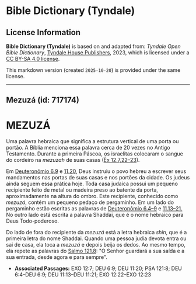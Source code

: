 # Bible Dictionary (Tyndale)

## License Information

**Bible Dictionary (Tyndale)** is based on and adapted from: _Tyndale Open Bible Dictionary_, [Tyndale House Publishers](https://tyndaleopenresources.com/), 2023, which is licensed under a [CC BY-SA 4.0 license](https://creativecommons.org/licenses/by-sa/4.0/legalcode.en).

This markdown version (created `2025-10-20`) is provided under the same license.



--------------------------------

## Mezuzá (id: 717174)

MEZUZÁ
======

Uma palavra hebraica que significa a estrutura vertical de uma porta ou portão. A Bíblia menciona essa palavra cerca de 20 vezes no Antigo Testamento. Durante a primeira Páscoa, os israelitas colocaram o sangue do cordeiro na *mezuzah* de suas casas ([Êx 12\.7,22–23](https://ref.ly/Exod12:7,Exod12:22-Exod12:23)).

Em [Deuteronômio 6\.9](https://ref.ly/Deut6:9) e [11\.20](https://ref.ly/Deut11:20), Deus instruiu o povo hebreu a escrever seus mandamentos nas portas de suas casas e nos portões da cidade. Os judeus ainda seguem essa prática hoje. Toda casa judaica possui um pequeno recipiente feito de metal ou madeira preso ao batente da porta, aproximadamente na altura do ombro. Este recipiente, conhecido como *mezuzá*, contém um pequeno pedaço de pergaminho. Em um lado do pergaminho estão escritas as palavras de [Deuteronômio 6\.4–9](https://ref.ly/Deut6:4-Deut6:9) e [11\.13–21\.](https://ref.ly/Deut11:13-Deut11:21) No outro lado está escrita a palavra Shaddai, que é o nome hebraico para Deus Todo\-poderoso.

Do lado de fora do recipiente da *mezuzá* está a letra hebraica *shin*, que é a primeira letra do nome Shaddai. Quando uma pessoa judia devota entra ou sai de casa, ela toca a *mezuzá* e depois beija os dedos. Ao mesmo tempo, ela repete as palavras do [Salmo 121\.8](https://ref.ly/Ps121:8): "O Senhor guardará a sua saída e a sua entrada, desde agora e para sempre".

* **Associated Passages:** EXO 12:7; DEU 6:9; DEU 11:20; PSA 121:8; DEU 6:4–DEU 6:9; DEU 11:13–DEU 11:21; EXO 12:22–EXO 12:23

